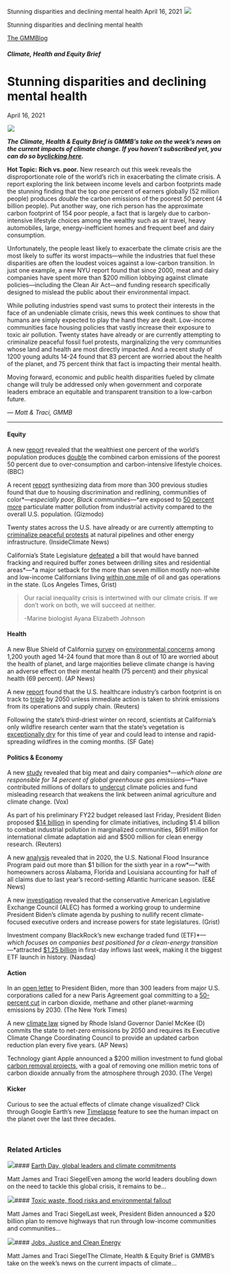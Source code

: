 



Stunning disparities and declining mental health
April 16, 2021
![](data:image/gif;base64,R0lGODlhAQABAAAAACH5BAEKAAEALAAAAAABAAEAAAICTAEAOw==)![](https://www.gmmb.com/wp-content/uploads/2021/04/4.16header.png)



Stunning disparities and declining mental health





 [The GMMBlog](/blog/)



##### Climate, Health and Equity Brief

 Stunning disparities and declining mental health
================================================


April 16, 2021



![](data:image/gif;base64,R0lGODlhAQABAAAAACH5BAEKAAEALAAAAAABAAEAAAICTAEAOw==)![](https://www.gmmb.com/wp-content/uploads/2021/04/4.16header-552x552.png) 


***The Climate, Health & Equity Brief is GMMB’s take on the week’s news on the current impacts of climate change. If you haven’t subscribed yet, you can do so by***[***clicking here***](https://mailchimp.us4.list-manage.com/subscribe?u=f2f8c4bdabe1a2a83f914e813&id=4a13a601e2)***.***


**Hot Topic:** **Rich vs. poor.** New research out this week reveals the disproportionate role of the world’s rich in exacerbating the climate crisis. A report exploring the link between income levels and carbon footprints made the stunning finding that the top *one* percent of earners globally (52 million people) produces *double* the carbon emissions of the poorest *50* percent (4 billion people). Put another way, one rich person has the approximate carbon footprint of 154 poor people, a fact that is largely due to carbon-intensive lifestyle choices among the wealthy such as air travel, heavy automobiles, large, energy-inefficient homes and frequent beef and dairy consumption.


Unfortunately, the people least likely to exacerbate the climate crisis are the most likely to suffer its worst impacts—while the industries that fuel these disparities are often the loudest voices against a low-carbon transition. In just one example, a new NYU report found that since 2000, meat and dairy companies have spent more than $200 million lobbying against climate policies—including the Clean Air Act—and funding research specifically designed to mislead the public about their environmental impact.


While polluting industries spend vast sums to protect their interests in the face of an undeniable climate crisis, news this week continues to show that humans are simply expected to play the hand they are dealt. Low-income communities face housing policies that vastly increase their exposure to toxic air pollution. Twenty states have already or are currently attempting to criminalize peaceful fossil fuel protests, marginalizing the very communities whose land and health are most directly impacted. And a recent study of 1200 young adults 14-24 found that 83 percent are worried about the health of the planet, and 75 percent think that fact is impacting their mental health.


Moving forward, economic and public health disparities fueled by climate change will truly be addressed only when government and corporate leaders embrace an equitable and transparent transition to a low-carbon future.   


*— Matt & Traci, GMMB*




---


#### Equity


A new [report](https://urldefense.com/v3/__https:/mailchimp.us4.list-manage.com/track/click?u=f2f8c4bdabe1a2a83f914e813&id=ea3f91a1ad&e=17c77271a8__;!!HhhKMSGjjQV-!uadRqEbcT5v7aHPdtYFuWLjBScDzyYOs2X18myWsfKADW7MSrg2klJM1WsEtmtgf%24) revealed that the wealthiest one percent of the world’s population produces [double](https://urldefense.com/v3/__https:/mailchimp.us4.list-manage.com/track/click?u=f2f8c4bdabe1a2a83f914e813&id=9f81379d93&e=17c77271a8__;!!HhhKMSGjjQV-!uadRqEbcT5v7aHPdtYFuWLjBScDzyYOs2X18myWsfKADW7MSrg2klJM1WkS2VUc5%24) the combined carbon emissions of the poorest 50 percent due to over-consumption and carbon-intensive lifestyle choices. (BBC)


A recent [report](https://urldefense.com/v3/__https:/mailchimp.us4.list-manage.com/track/click?u=f2f8c4bdabe1a2a83f914e813&id=96799fd87d&e=17c77271a8__;!!HhhKMSGjjQV-!uadRqEbcT5v7aHPdtYFuWLjBScDzyYOs2X18myWsfKADW7MSrg2klJM1WrN07YCq%24) synthesizing data from more than 300 previous studies found that due to housing discrimination and redlining, communities of color*—*especially poor, Black communities*—*are exposed to [50 percent more](https://urldefense.com/v3/__https:/mailchimp.us4.list-manage.com/track/click?u=f2f8c4bdabe1a2a83f914e813&id=7e4a513e07&e=17c77271a8__;!!HhhKMSGjjQV-!uadRqEbcT5v7aHPdtYFuWLjBScDzyYOs2X18myWsfKADW7MSrg2klJM1Wjdqh-bT%24) particulate matter pollution from industrial activity compared to the overall U.S. population. (Gizmodo)


Twenty states across the U.S. have already or are currently attempting to [criminalize peaceful protests](https://urldefense.com/v3/__https:/mailchimp.us4.list-manage.com/track/click?u=f2f8c4bdabe1a2a83f914e813&id=b28f4a94db&e=17c77271a8__;!!HhhKMSGjjQV-!uadRqEbcT5v7aHPdtYFuWLjBScDzyYOs2X18myWsfKADW7MSrg2klJM1Wgt9TkP4%24) at natural pipelines and other energy infrastructure. (InsideClimate News)


California’s State Legislature [defeated](https://urldefense.com/v3/__https:/mailchimp.us4.list-manage.com/track/click?u=f2f8c4bdabe1a2a83f914e813&id=7435262e8b&e=17c77271a8__;!!HhhKMSGjjQV-!uadRqEbcT5v7aHPdtYFuWLjBScDzyYOs2X18myWsfKADW7MSrg2klJM1WsE9YMB8%24) a bill that would have banned fracking and required buffer zones between drilling sites and residential areas*—*a major setback for the more than seven million mostly non-white and low-income Californians living [within one mile](https://urldefense.com/v3/__https:/mailchimp.us4.list-manage.com/track/click?u=f2f8c4bdabe1a2a83f914e813&id=cec11f2a6c&e=17c77271a8__;!!HhhKMSGjjQV-!uadRqEbcT5v7aHPdtYFuWLjBScDzyYOs2X18myWsfKADW7MSrg2klJM1Wge5d1Hb%24) of oil and gas operations in the state. (Los Angeles Times, Grist)



> Our racial inequality crisis is intertwined with our climate crisis. If we don’t work on both, we will succeed at neither.  
> 
> -Marine biologist Ayana Elizabeth Johnson
> 
> 


#### Health


A new Blue Shield of California [survey](https://urldefense.com/v3/__https:/mailchimp.us4.list-manage.com/track/click?u=f2f8c4bdabe1a2a83f914e813&id=01c5d9a822&e=17c77271a8__;!!HhhKMSGjjQV-!uadRqEbcT5v7aHPdtYFuWLjBScDzyYOs2X18myWsfKADW7MSrg2klJM1Wu1Lxfxc%24) on [environmental concerns](https://urldefense.com/v3/__https:/mailchimp.us4.list-manage.com/track/click?u=f2f8c4bdabe1a2a83f914e813&id=23b0db250b&e=17c77271a8__;!!HhhKMSGjjQV-!uadRqEbcT5v7aHPdtYFuWLjBScDzyYOs2X18myWsfKADW7MSrg2klJM1WlbLlS6S%24) among 1,200 youth aged 14-24 found that more than 8 out of 10 are worried about the health of planet, and large majorities believe climate change is having an adverse effect on their mental health (75 percent) and their physical health (69 percent). (AP News)


A new [report](https://urldefense.com/v3/__https:/mailchimp.us4.list-manage.com/track/click?u=f2f8c4bdabe1a2a83f914e813&id=1f5759c0da&e=17c77271a8__;!!HhhKMSGjjQV-!uadRqEbcT5v7aHPdtYFuWLjBScDzyYOs2X18myWsfKADW7MSrg2klJM1WhnscTY3%24) found that the U.S. healthcare industry’s carbon footprint is on track to [triple](https://urldefense.com/v3/__https:/mailchimp.us4.list-manage.com/track/click?u=f2f8c4bdabe1a2a83f914e813&id=f43ecb2476&e=17c77271a8__;!!HhhKMSGjjQV-!uadRqEbcT5v7aHPdtYFuWLjBScDzyYOs2X18myWsfKADW7MSrg2klJM1WtChASe9%24) by 2050 unless immediate action is taken to shrink emissions from its operations and supply chain. (Reuters)  

Following the state’s third-driest winter on record, scientists at California’s only wildfire research center warn that the state’s vegetation is [exceptionally dry](https://urldefense.com/v3/__https:/mailchimp.us4.list-manage.com/track/click?u=f2f8c4bdabe1a2a83f914e813&id=f379600726&e=17c77271a8__;!!HhhKMSGjjQV-!uadRqEbcT5v7aHPdtYFuWLjBScDzyYOs2X18myWsfKADW7MSrg2klJM1Wsr-wUth%24) for this time of year and could lead to intense and rapid-spreading wildfires in the coming months. (SF Gate)


#### Politics & Economy


A new [study](https://urldefense.com/v3/__https:/mailchimp.us4.list-manage.com/track/click?u=f2f8c4bdabe1a2a83f914e813&id=c9aceaf0e0&e=17c77271a8__;!!HhhKMSGjjQV-!uadRqEbcT5v7aHPdtYFuWLjBScDzyYOs2X18myWsfKADW7MSrg2klJM1WgnJhXnr%24) revealed that big meat and dairy companies*—*which alone are responsible for 14 percent of global greenhouse gas emissions*—*have contributed millions of dollars to [undercut](https://urldefense.com/v3/__https:/mailchimp.us4.list-manage.com/track/click?u=f2f8c4bdabe1a2a83f914e813&id=5d4f45fee0&e=17c77271a8__;!!HhhKMSGjjQV-!uadRqEbcT5v7aHPdtYFuWLjBScDzyYOs2X18myWsfKADW7MSrg2klJM1Wu_tAFMG%24) climate policies and fund misleading research that weakens the link between animal agriculture and climate change. (Vox)


As part of his preliminary FY22 budget released last Friday, President Biden proposed [$14 billion](https://urldefense.com/v3/__https:/mailchimp.us4.list-manage.com/track/click?u=f2f8c4bdabe1a2a83f914e813&id=c800eebace&e=17c77271a8__;!!HhhKMSGjjQV-!uadRqEbcT5v7aHPdtYFuWLjBScDzyYOs2X18myWsfKADW7MSrg2klJM1WqbIHlMk%24) in spending for climate initiatives, including $1.4 billion to combat industrial pollution in marginalized communities, $691 million for international climate adaptation aid and $500 million for clean energy research. (Reuters)


A new [analysis](https://urldefense.com/v3/__https:/mailchimp.us4.list-manage.com/track/click?u=f2f8c4bdabe1a2a83f914e813&id=25034717d8&e=17c77271a8__;!!HhhKMSGjjQV-!uadRqEbcT5v7aHPdtYFuWLjBScDzyYOs2X18myWsfKADW7MSrg2klJM1WkXzS96r%24) revealed that in 2020, the U.S. National Flood Insurance Program paid out more than $1 billion for the sixth year in a row*—*with homeowners across Alabama, Florida and Louisiana accounting for half of all claims due to last year’s record-setting Atlantic hurricane season. (E&E News)


A new [investigation](https://urldefense.com/v3/__https:/mailchimp.us4.list-manage.com/track/click?u=f2f8c4bdabe1a2a83f914e813&id=6c87eefb6b&e=17c77271a8__;!!HhhKMSGjjQV-!uadRqEbcT5v7aHPdtYFuWLjBScDzyYOs2X18myWsfKADW7MSrg2klJM1Wvw-WRtw%24) revealed that the conservative American Legislative Exchange Council (ALEC) has formed a working group to undermine President Biden’s climate agenda by pushing to nullify recent climate-focused executive orders and increase powers for state legislatures. (Grist)  

Investment company BlackRock’s new exchange traded fund (ETF)*—*which focuses on companies best positioned for a clean-energy transition*—*attracted [$1.25 billion](https://urldefense.com/v3/__https:/mailchimp.us4.list-manage.com/track/click?u=f2f8c4bdabe1a2a83f914e813&id=1e5ded5752&e=17c77271a8__;!!HhhKMSGjjQV-!uadRqEbcT5v7aHPdtYFuWLjBScDzyYOs2X18myWsfKADW7MSrg2klJM1WjXcRt7B%24) in first-day inflows last week, making it the biggest ETF launch in history. (Nasdaq)


#### Action


In an [open letter](https://urldefense.com/v3/__https:/mailchimp.us4.list-manage.com/track/click?u=f2f8c4bdabe1a2a83f914e813&id=19985cd8d2&e=17c77271a8__;!!HhhKMSGjjQV-!uadRqEbcT5v7aHPdtYFuWLjBScDzyYOs2X18myWsfKADW7MSrg2klJM1WlYKgnAX%24) to President Biden, more than 300 leaders from major U.S. corporations called for a new Paris Agreement goal committing to a [50-percent cut](https://urldefense.com/v3/__https:/mailchimp.us4.list-manage.com/track/click?u=f2f8c4bdabe1a2a83f914e813&id=4784b02c3e&e=17c77271a8__;!!HhhKMSGjjQV-!uadRqEbcT5v7aHPdtYFuWLjBScDzyYOs2X18myWsfKADW7MSrg2klJM1WmZEtxKg%24) in carbon dioxide, methane and other planet-warming emissions by 2030. (The New York Times)


A new [climate law](https://urldefense.com/v3/__https:/mailchimp.us4.list-manage.com/track/click?u=f2f8c4bdabe1a2a83f914e813&id=04848de615&e=17c77271a8__;!!HhhKMSGjjQV-!uadRqEbcT5v7aHPdtYFuWLjBScDzyYOs2X18myWsfKADW7MSrg2klJM1Wke1yhtZ%24) signed by Rhode Island Governor Daniel McKee (D) commits the state to net-zero emissions by 2050 and requires its Executive Climate Change Coordinating Council to provide an updated carbon reduction plan every five years. (AP News)  

Technology giant Apple announced a $200 million investment to fund global [carbon removal projects](https://urldefense.com/v3/__https:/mailchimp.us4.list-manage.com/track/click?u=f2f8c4bdabe1a2a83f914e813&id=397e2bd611&e=17c77271a8__;!!HhhKMSGjjQV-!uadRqEbcT5v7aHPdtYFuWLjBScDzyYOs2X18myWsfKADW7MSrg2klJM1WoPUWWvR%24), with a goal of removing one million metric tons of carbon dioxide annually from the atmosphere through 2030. (The Verge)


#### Kicker


Curious to see the actual effects of climate change visualized? Click through Google Earth’s new [Timelapse](https://urldefense.com/v3/__https:/mailchimp.us4.list-manage.com/track/click?u=f2f8c4bdabe1a2a83f914e813&id=bde6c4c5de&e=17c77271a8__;!!HhhKMSGjjQV-!uadRqEbcT5v7aHPdtYFuWLjBScDzyYOs2X18myWsfKADW7MSrg2klJM1WmWssHLa%24) feature to see the human impact on the planet over the last three decades.



 









### Related Articles

![](data:image/gif;base64,R0lGODlhAQABAAAAACH5BAEKAAEALAAAAAABAAEAAAICTAEAOw==)![](https://www.gmmb.com/wp-content/uploads/2021/04/b5197d82-9fb4-4c84-a8d9-e468348c4c67-380x200.jpg)#### [Earth Day, global leaders and climate commitments](https://www.gmmb.com/news/earth-day-global-leaders-and-climate-commitments/)

Matt James and Traci SiegelEven among the world leaders doubling down on the need to tackle this global crisis, it remains to be…

![](data:image/gif;base64,R0lGODlhAQABAAAAACH5BAEKAAEALAAAAAABAAEAAAICTAEAOw==)![](https://www.gmmb.com/wp-content/uploads/2021/04/Picture1-380x200.jpg)#### [Toxic waste, flood risks and environmental fallout](https://www.gmmb.com/news/toxic-waste-flood-risks-and-environmental-fallout/)

Matt James and Traci SiegelLast week, President Biden announced a $20 billion plan to remove highways that run through low-income communities and communities…

![](data:image/gif;base64,R0lGODlhAQABAAAAACH5BAEKAAEALAAAAAABAAEAAAICTAEAOw==)![](https://www.gmmb.com/wp-content/uploads/2021/04/biden-380x200.jpg)#### [Jobs, Justice and Clean Energy](https://www.gmmb.com/news/jobs-justice-and-clean-energy/)

Matt James and Traci SiegelThe Climate, Health & Equity Brief is GMMB’s take on the week’s news on the current impacts of climate…




